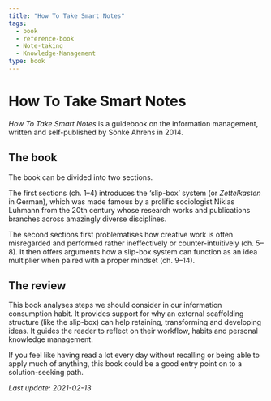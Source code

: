 ```yaml
---
title: "How To Take Smart Notes"
tags:
  - book 
  - reference-book 
  - Note-taking
  - Knowledge-Management
type: book
---
```


# How To Take Smart Notes

*How To Take Smart Notes* is a guidebook on the information management, written and self-published by Sönke Ahrens in 2014.

## The book

The book can be divided into two sections.

The first sections (ch. 1–4) introduces the ‘slip-box’ system (or *Zettelkasten* in German), which was made famous by a prolific sociologist Niklas Luhmann from the 20th century whose research works and publications branches across amazingly diverse disciplines.

The second sections first problematises how creative work is often misregarded and performed rather ineffectively or counter-intuitively (ch. 5–8). It then offers arguments how a slip-box system can function as an idea multiplier when paired with a proper mindset (ch. 9–14).

## The review

This book analyses steps we should consider in our information consumption habit. It provides support for why an external scaffolding structure (like the slip-box) can help retaining, transforming and developing ideas. It guides the reader to reflect on their workflow, habits and personal knowledge management.

If you feel like having read a lot every day without recalling or being able to apply much of anything, this book could be a good entry point on to a solution-seeking path.

*Last update: 2021-02-13*
